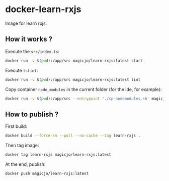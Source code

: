 # docker-learn-rxjs
Image for learn rxjs.

## How it works ?

Execute the `src/index.ts`:
```bash
docker run -v $(pwd):/app/src magicjo/learn-rxjs:latest start
```

Execute `tslint`:
```bash
docker run -v $(pwd):/app/src magicjo/learn-rxjs:latest lint
```

Copy container `node_modules` in the current folder (for the ide, for example):
```bash
docker run -v $(pwd):/app/src --entrypoint './cp-nodemodules.sh' magicjo/learn-rxjs:latest
```

## How to publish ?

First build:
```bash
docker build --force-rm --pull --no-cache --tag learn-rxjs .
```

Then tag image:
```bash
docker tag learn-rxjs magicjo/learn-rxjs:latest
```

At the end, publish:
```bash
docker push magicjo/learn-rxjs:latest
```
